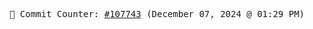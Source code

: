 <p align="center">
    <samp>
        📮 Commit Counter: <a href="https://github.com/Javascript-void0/Javascript-void0/commits/main">#107743</a> (December 07, 2024 @ 01:29 PM)
    </samp>
</p>